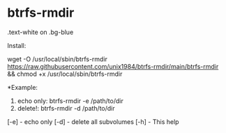 # btrfs-rmdir

<div class="text-white bg-blue mb-2">
  .text-white on .bg-blue
</div>

Install:

wget -O /usr/local/sbin/btrfs-rmdir https://raw.githubusercontent.com/unix1984/btrfs-rmdir/main/btrfs-rmdir && chmod +x /usr/local/sbin/btrfs-rmdir





*Example:
1) echo only: btrfs-rmdir -e /path/to/dir
2) delete!: btrfs-rmdir -d /path/to/dir

[-e] - echo only
[-d] - delete all subvolumes
[-h] - This help

